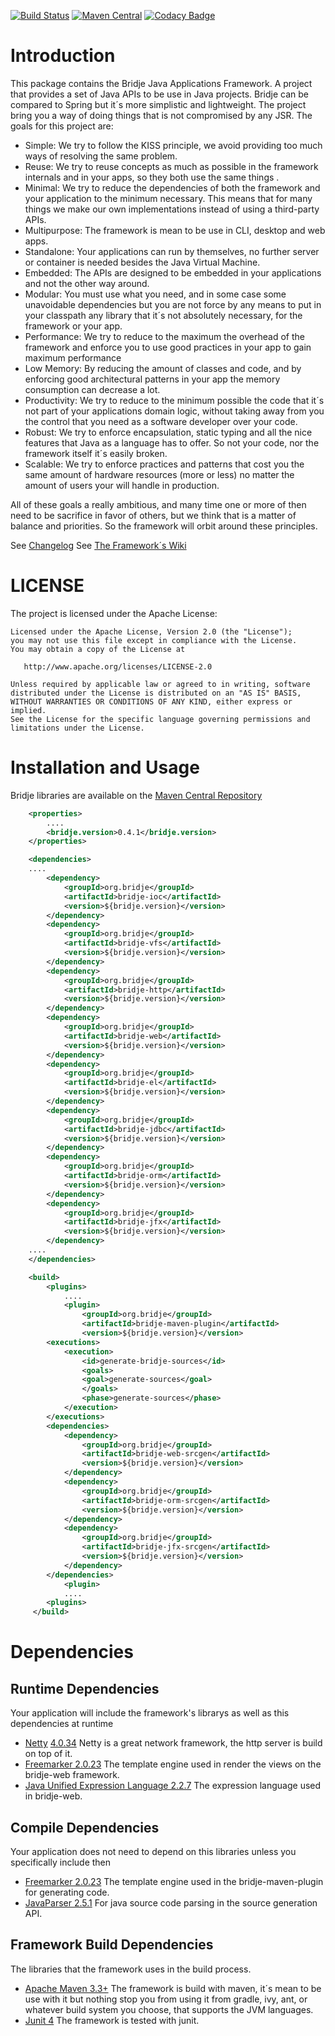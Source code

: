 [![Build Status](https://travis-ci.org/bridje/bridje-framework.svg?branch=master)](https://travis-ci.org/bridje/bridje-framework)
[![Maven Central](https://maven-badges.herokuapp.com/maven-central/org.bridje/bridje-parent/badge.svg)](https://maven-badges.herokuapp.com/maven-central/org.bridje/bridje-parent)
[![Codacy Badge](https://api.codacy.com/project/badge/grade/096fce438e94496185cbb855c0e16b67)](https://www.codacy.com/app/gilberto-vento/bridje-framework)

Introduction
============

This package contains the Bridje Java Applications Framework. A project that provides a set of Java APIs to be use in Java projects. Bridje can be compared to Spring but it´s more simplistic and lightweight. The project bring you a way of doing things that is not compromised by any JSR. The goals for this project are:

- Simple: We try to follow the KISS principle, we avoid providing too much ways of resolving the same problem. 
- Reuse: We try to reuse concepts as much as possible in the framework internals and in your apps, so they both use the same things .
- Minimal: We try to reduce the dependencies of both the framework and your application to the minimum necessary. This means that for many things we make our own implementations instead of using a third-party APIs. 
- Multipurpose: The framework is mean to be use in CLI, desktop and web apps. 
- Standalone: Your applications can run by themselves, no further server or container is needed besides the Java Virtual Machine. 
- Embedded: The APIs are designed to be embedded in your applications and not the other way around.
- Modular: You must use what you need, and in some case some unavoidable dependencies but you are not force by any means to put in your classpath any library that it´s not absolutely necessary, for the framework or your app. 
- Performance: We try to reduce to the maximum the overhead of the framework and enforce you to use good practices in your app to gain maximum performance 
- Low Memory: By reducing the amount of classes and code, and by enforcing good architectural patterns in your app the memory consumption can decrease a lot. 
- Productivity: We try to reduce to the minimum possible the code that it´s not part of your applications domain logic, without taking away from you the control that you need as a software developer over your code. 
- Robust: We try to enforce encapsulation, static typing and all the nice features that Java as a language has to offer. So not your code, nor the framework itself it´s easily broken. 
- Scalable: We try to enforce practices and patterns that cost you the same amount of hardware resources (more or less) no matter the amount of users your will handle in production.
 
All of these goals a really ambitious, and many time one or more of then need to be sacrifice in favor of others, but we think that is a matter of balance and priorities. So the framework will orbit around these principles.

See [Changelog](https://github.com/bridje/bridje-framework/blob/master/CHANGELOG.md)
See [The Framework´s Wiki](https://github.com/bridje/bridje-framework/wiki)

LICENSE
=================

The project is licensed under the Apache License:

    Licensed under the Apache License, Version 2.0 (the "License");
    you may not use this file except in compliance with the License.
    You may obtain a copy of the License at

       http://www.apache.org/licenses/LICENSE-2.0

    Unless required by applicable law or agreed to in writing, software
    distributed under the License is distributed on an "AS IS" BASIS,
    WITHOUT WARRANTIES OR CONDITIONS OF ANY KIND, either express or implied.
    See the License for the specific language governing permissions and
    limitations under the License.

Installation and Usage
======================

Bridje libraries are available on the [Maven Central Repository](https://maven-badges.herokuapp.com/maven-central/org.bridje/bridje-parent)

```xml
    <properties>
        ....
        <bridje.version>0.4.1</bridje.version>
    </properties>

    <dependencies>
	....
        <dependency>
            <groupId>org.bridje</groupId>
            <artifactId>bridje-ioc</artifactId>
            <version>${bridje.version}</version>
        </dependency>
        <dependency>
            <groupId>org.bridje</groupId>
            <artifactId>bridje-vfs</artifactId>
            <version>${bridje.version}</version>
        </dependency>
        <dependency>
            <groupId>org.bridje</groupId>
            <artifactId>bridje-http</artifactId>
            <version>${bridje.version}</version>
        </dependency>
        <dependency>
            <groupId>org.bridje</groupId>
            <artifactId>bridje-web</artifactId>
            <version>${bridje.version}</version>
        </dependency>
        <dependency>
            <groupId>org.bridje</groupId>
            <artifactId>bridje-el</artifactId>
            <version>${bridje.version}</version>
        </dependency>
        <dependency>
            <groupId>org.bridje</groupId>
            <artifactId>bridje-jdbc</artifactId>
            <version>${bridje.version}</version>
        </dependency>
        <dependency>
            <groupId>org.bridje</groupId>
            <artifactId>bridje-orm</artifactId>
            <version>${bridje.version}</version>
        </dependency>
        <dependency>
            <groupId>org.bridje</groupId>
            <artifactId>bridje-jfx</artifactId>
            <version>${bridje.version}</version>
        </dependency>
	....
    </dependencies>

    <build>
        <plugins>
            ....
            <plugin>
                <groupId>org.bridje</groupId>
                <artifactId>bridje-maven-plugin</artifactId>
                <version>${bridje.version}</version>
		<executions>
			<execution>
			    <id>generate-bridje-sources</id>
			    <goals>
				<goal>generate-sources</goal>
			    </goals>
			    <phase>generate-sources</phase>
			</execution>
		</executions>
		<dependencies>
			<dependency>
			    <groupId>org.bridje</groupId>
			    <artifactId>bridje-web-srcgen</artifactId>
			    <version>${bridje.version}</version>
			</dependency>
			<dependency>
			    <groupId>org.bridje</groupId>
			    <artifactId>bridje-orm-srcgen</artifactId>
			    <version>${bridje.version}</version>
			</dependency>
			<dependency>
			    <groupId>org.bridje</groupId>
			    <artifactId>bridje-jfx-srcgen</artifactId>
			    <version>${bridje.version}</version>
			</dependency>
		</dependencies>
            <plugin>
            ....
        <plugins>
     </build>
```

Dependencies
============

## Runtime Dependencies 

Your application will include the framework's librarys as well as this dependencies at runtime

 * [Netty](http://netty.io/) [4.0.34](http://netty.io/wiki/user-guide-for-4.x.html) Netty is a great network framework, the http server is build on top of it.
 * [Freemarker 2.0.23](http://freemarker.org/) The template engine used in render the views on the bridje-web framework.
 * [Java Unified Expression Language 2.2.7](http://juel.sourceforge.net/) The expression language used in bridje-web.

## Compile Dependencies 

Your application does not need to depend on this libraries unless you specifically include then

 * [Freemarker 2.0.23](http://freemarker.org/) The template engine used in the bridje-maven-plugin for generating code.
 * [JavaParser 2.5.1](https://github.com/javaparser/javaparser) For java source code parsing in the source generation API.

## Framework Build Dependencies

The libraries that the framework uses in the build process.

 * [Apache Maven 3.3+](https://maven.apache.org/) The framework is build with maven, it´s mean to be use with it but nothing stop you from using it from gradle, ivy, ant, or whatever build system you choose, that supports the JVM languages.
 * [Junit 4](http://junit.org/junit4/) The framework is tested with junit.
